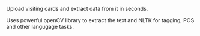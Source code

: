 Upload visiting cards and extract data from it in seconds.

Uses powerful openCV library to extract the text and NLTK for tagging, POS and other langugage tasks.
